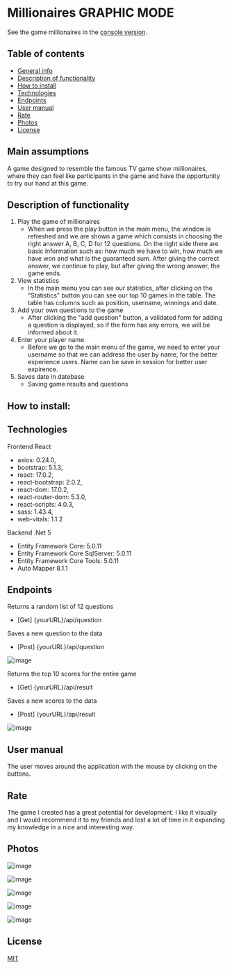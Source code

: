 # Millionaires GRAPHIC MODE
See the game millionaires in the <a href="https://github.com/RafZab/ConsoleMillionaire" target="_blank">console version</a>.
## Table of contents
* [General info](#main-assumptions)
* [Description of functionality](#description-of-functionality)
* [How to install](#how-to-install)
* [Technologies](#technologies)
* [Endpoints](#endpoints)
* [User manual](#user-manual)
* [Rate](#rate)
* [Photos](#photos)
* [License](#license)

## Main assumptions

A game designed to resemble the famous TV game show millionaires, where
they can feel like participants in the game and have the opportunity 
to try our hand at this game.

## Description of functionality

  1. Play the game of millionaires
      - When we press the play button in the main menu, the window is refreshed and we are shown a game which consists in choosing the right answer A, B, C, D for 12 questions. On the right side there are basic information such as: how much we have to win, how much we have won and what is the guaranteed sum. After giving the correct answer, we continue to play, but after giving the wrong answer, the game ends.
  2. View statistics
      - In the main menu you can see our statistics, after clicking on the "Statistics" button you can see our top 10 games in the table. The table has columns such as position, username, winnings and date.
  3. Add your own questions to the game
      - After clicking the "add question" button, a validated form for adding a question is displayed, so if the form has any errors, we will be informed about it.
  4. Enter your player name
      - Before we go to the main menu of the game, we need to enter your username so that we can address the user by name, for the better experience users. Name can be save in session for better user expirence.
  5. Saves date in datebase 
      - Saving game results and questions

## How to install:



## Technologies
Frontend React
 - axios: 0.24.0,
 - bootstrap: 5.1.3,
 - react: 17.0.2,
 - react-bootstrap: 2.0.2,
 - react-dom: 17.0.2,
 - react-router-dom: 5.3.0,
 - react-scripts: 4.0.3,
 - sass: 1.43.4,
 - web-vitals: 1.1.2

Backend .Net 5
  - Entity Framework Core: 5.0.11
  - Entity Framework Core SqlServer: 5.0.11
  - Entity Framework Core Tools: 5.0.11
  - Auto Mapper 8.1.1

## Endpoints
Returns a random list of 12 questions
 - [Get] {yourURL}/api/question 

Saves a new question to the data
- [Post] {yourURL}/api/question 

![image](https://user-images.githubusercontent.com/65453222/142458462-7de07a18-7ea6-4ca8-88e3-44da490ef39a.png)

Returns the top 10 scores for the entire game
 - [Get] {yourURL}/api/result

Saves a new scores to the data
- [Post] {yourURL}/api/result 

![image](https://user-images.githubusercontent.com/65453222/142458370-9f490380-dc34-46d5-8ee7-4bcf32278a5a.png)

## User manual
The user moves around the application with the mouse by clicking on the buttons.

## Rate
The game I created has a great potential for development. I like it visually and I would recommend it 
to my friends and lost a lot of time in it expanding my knowledge in a nice and interesting way.
## Photos

![image](https://user-images.githubusercontent.com/65453222/142425963-0a60a26c-322f-445c-8f4b-5e05881b724e.png)

![image](https://user-images.githubusercontent.com/65453222/142426478-2676b74e-fedd-4fe7-a1aa-2896b5b56b71.png)

![image](https://user-images.githubusercontent.com/65453222/142426678-d92cef61-6524-4c53-b895-dc6529175181.png)

![image](https://user-images.githubusercontent.com/65453222/142426060-b782168a-d404-4b37-9ab8-e2595b8aa21c.png)

![image](https://user-images.githubusercontent.com/65453222/142426169-afb096f3-3397-4a79-b60a-09d364d8f1ed.png)

## License
[MIT](https://choosealicense.com/licenses/mit/)
